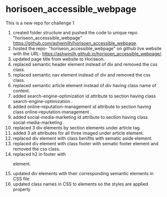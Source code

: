 # horisoen_accessible_webpage
This is a new repo for challenge 1
1. created folder structure and pushed the code to unique repo "horiseon_accesssible_webpage" https://github.com/ashwinilh/horisoen_accessible_webpage.
2. hosted the repo- "horiseon_accessible_webpage" on github live website with the URL- https://ashwinilh.github.io/horisoen_accessible_webpage/.
3. updated page title from website to Horiseon.
4. replaced semantic header element instead of div and removed the css class.
5. replaced semantic nav element instead of div and removed the css class.
6. replaced semantic article element instead of div having class name of content.
7. added search-engine-optimization id attribute to section having class search-engine-optimization .
8. added online-reputation-management id attribute to section having class online-reputation-management .
9. added social-media-marketing id attribute to section having class social-media-marketing .
10. replaced 3 div elements by section elements under article tag.
11. added 3 alt attributes for all three imaged under article element.
12. replaced  div element with class benifits with sematic aside element.
13. replaced div element with class footer with sematic footer element and removed the css class.
14. replaced h2 in footer with <p> element.
15. updated div elements with their corresponding semantic elements in CSS file
16. updated class names in CSS to elements so the styles are applied properly 